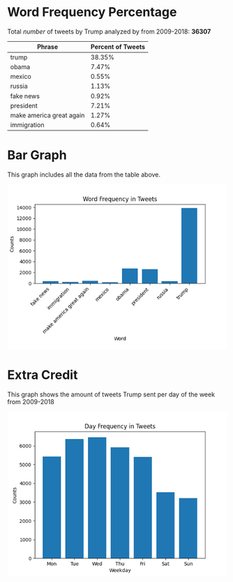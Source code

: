# Word Frequency Percentage

Total *number* of tweets by Trump analyzed by from 2009-2018: **36307**

|      Phrase     |   Percent of Tweets  |
|---------------|----------------------|
|            trump |  38.35% |
|            obama |   7.47% |
|           mexico |   0.55% |
|           russia |   1.13% |
|        fake news |   0.92% |
|        president |   7.21% |
| make america great again |   1.27% |
|      immigration |   0.64% |

# Bar Graph

This graph includes all the data from the table above.

![Graph includes all the data from the table above](Trump_Tweet_Figure.png)

# Extra Credit

This graph shows the amount of tweets Trump sent per day of the week from 2009-2018

![Weekday Trump Tweets](Weekday_Figure.png)